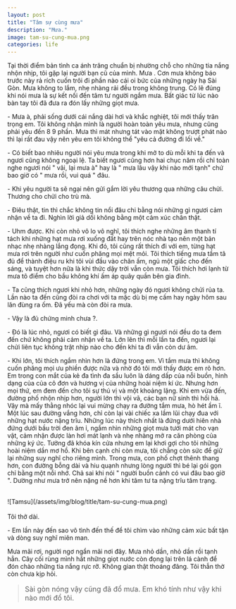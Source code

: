 ```yaml
---
layout: post
title: "Tâm sự cùng mưa"
description: "Mưa."
image: tam-su-cung-mua.png
categories: life
---
```


Tại thời điểm bản tình ca ánh trăng chuẩn bị nhường chỗ cho những tia nắng nhộn nhịp, tôi gặp lại người bạn cũ của mình. Mưa . Cơn mưa không báo trước này rả rích cuốn trôi đi phần nào cái oi bức của những ngày hạ Sài Gòn. Mưa không to lắm, nhẹ nhàng rải đều trong không trung. Có lẽ đúng khi nói mưa là sự kết nối đến tâm tư người ngắm mưa. Bất giác từ lúc nào bàn tay tôi đã đưa ra đón lấy những giọt mưa.
<br>
<p>- Mưa à, phải sống dưới cái nắng dài hơi và khắc nghiệt, tôi mới thấy trân trọng em. Tôi không nhận mình là người hoàn toàn yêu mưa, nhưng cũng phải yêu đến 8 9 phần. Mưa thì mát nhưng tát vào mặt không trượt phát nào thì lại rất đau vậy nên yêu em tôi không thể "yêu cả đường đi lối về." </p>

<p>- Có biết bao nhiêu người nói yêu mưa trong khi mở to dù mỗi khi ta đến và ngươi cũng không ngoại lệ. Ta biết ngươi cũng hơn hai chục năm rồi chỉ toàn nghe ngươi nói " vãi, lại mưa à" hay là " mưa lâu vậy khi nào mới tạnh" chứ bao giờ có " mưa rồi, vui quá " đâu.</p>

<p>- Khi yêu người ta sẽ ngại nên gửi gắm lời yêu thương qua những câu chửi. Thương cho chửi cho trù mà.</p>

<p>- Điêu thật, tin thì chắc không tin nổi đâu chi bằng nói những gì ngươi cảm nhận về ta đi. Nghìn lời giả dối không bằng một cảm xúc chân thật.</p>

<p>- Uhm được. Khi còn nhỏ vô lo vô nghĩ, tôi thích nghe những âm thanh tí tách khi những hạt mưa rơi xuống đất hay trên nóc nhà tạo nên một bản nhạc nhẹ nhàng lắng đọng. Khi đó, tôi cũng rất thích đi với em, từng hạt mưa rơi trên người như cuốn phăng mọi mệt mỏi. Tôi thích tiếng mưa tầm tã đủ để thành điệu ru khi tôi vùi đầu vào chăn ấm, ngủ một giấc cho đến sáng, và tuyệt hơn nữa là khi thức dậy trời vẫn còn mưa. Tôi thích hơi lạnh từ mưa tô điểm cho bầu không khí ấm áp quây quần bên gia đình.</p>

<p>- Ta cũng thích ngươi khi nhỏ hơn, những ngày đó ngươi không chửi rủa ta. Lần nào ta đến cũng đòi ra chơi với ta mặc dù bị mẹ cấm hay ngày hôm sau lăn đùng ra ốm. Đã yếu mà còn đòi ra mưa.</p>

<p>- Vậy là đủ chứng minh chưa ?.</p>

<p>- Đó là lúc nhỏ, ngươi có biết gì đâu. Và những gì ngươi nói đều do ta đem đến chứ không phải cảm nhận về ta. Lớn lên thì mỗi lần ta đến, ngươi lại chửi liên tục không trật nhịp nào cho đến khi ta đi vẫn còn dư âm.</p>

<p>- Khi lớn, tôi thích ngắm nhìn hơn là đứng trong em. Vì tắm mưa thì không cuốn phăng mọi ưu phiền được nữa và nhờ đó tôi mới thấy được em rõ hơn. Em trong con mắt của kẻ đa tình đa sầu luôn là dáng dấp của nỗi buồn, hình dạng của của cô đơn và hương vị của những hoài niệm kí ức. Nhưng hơn mọi thứ, em đem đến cho tôi sự thú vị và một khoảng lặng. Khi em vừa đến, đường phố nhộn nhịp hơn, người lớn thì vội vã, các bạn nữ sinh thì hối hả. Vậy mà mấy thằng nhóc lại vui mừng chạy ra đường tắm mưa, hò hét ầm ĩ. Một lúc sau đường vắng hơn, chỉ còn lại vài chiếc xa lầm lũi chạy đua với những hạt nước nặng trĩu. Những lúc này thích nhất là đứng dưới hiên nhà đứng dưới bầu trời đen âm ỉ, ngắm nhìn những giọt mưa tưới mát cho vạn vật, cảm nhận được làn hơi mát lạnh và nhẹ nhàng mở ra căn phòng của những ký ức. Tưởng đã khóa kín cửa nhưng em lại khơi gợi cho tôi những hoài niệm dần mơ hồ. Khi bên cạnh chỉ còn mưa, tôi chẳng còn sức để giữ lại những suy nghĩ cho riêng mình. Trong mưa, con phố chợt thênh thang hơn, con đường bỗng dài và hiu quạnh nhưng lòng người thì bé lại gói gọn chỉ bằng một nỗi nhớ. Chả sai khi nói " người buồn cảnh có vui đâu bao giờ ". Dường như mưa trở nên nặng nề hơn khi tâm tư ta nặng trĩu tâm trạng.</p>
<br>
 ![Tamsu](/assets/img/blog/title/tam-su-cung-mua.png)
<br><br>
Tôi thở dài.
<p>- Em lần này đến sao vô tình đến thế để tôi chìm vào những cảm xúc bất tận và dòng suy nghĩ miên man. </p>

Mưa mãi rơi, người ngơ ngẩn mãi nơi đây. Mưa nhỏ dần, nhỏ dần rồi tạnh hẳn. Cây cối rùng mình hắt những giọt nước còn đọng lại trên lá cành để đón chào những tia nắng rực rỡ. Không gian thật thoáng đãng. Tôi thẫn thờ còn chưa kịp hỏi.
> <p style="font-size:16px"> Sài gòn nóng vậy cũng đã đổ mưa. Em khó tính như vậy khi nào mới đổ tôi.</p>